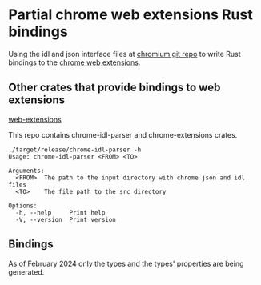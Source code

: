 # Partial chrome web extensions Rust bindings
Using the idl and json interface files at [chromium git repo](https://github.com/chromium/chromium/tree/main/chrome/common/extensions/api) to write Rust bindings to the [chrome web extensions](https://developer.chrome.com/docs/extensions).

## Other crates that provide bindings to web extensions
[web-extensions](https://crates.io/crates/web-extensions)


This repo contains chrome-idl-parser and chrome-extensions crates.

```
./target/release/chrome-idl-parser -h
Usage: chrome-idl-parser <FROM> <TO>

Arguments:
  <FROM>  The path to the input directory with chrome json and idl files
  <TO>    The file path to the src directory

Options:
  -h, --help     Print help
  -V, --version  Print version
```

## Bindings
As of February 2024 only the types and the types' properties are being generated.
